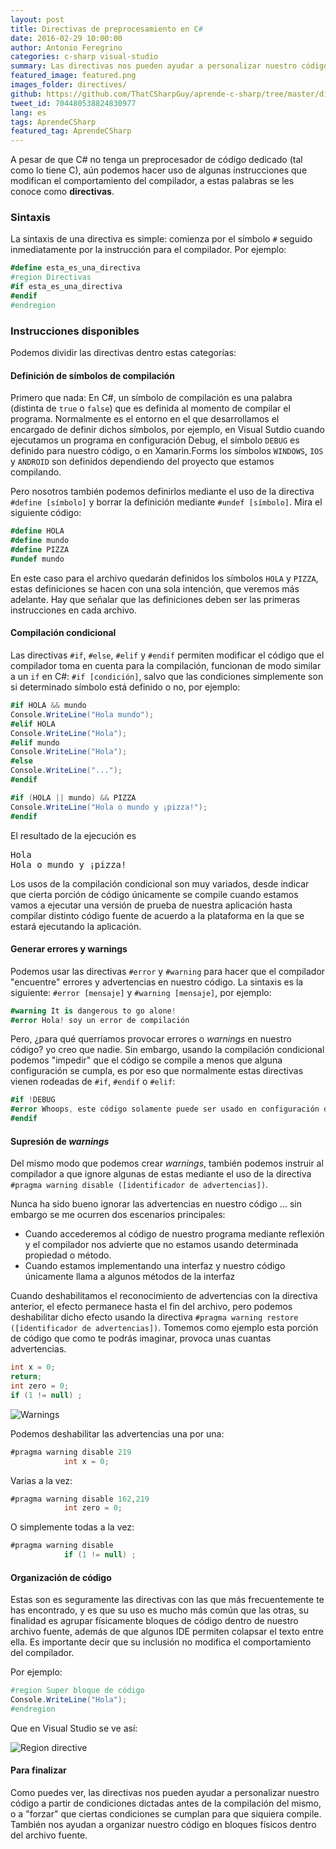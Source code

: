 ```yaml
---
layout: post
title: Directivas de preprocesamiento en C#
date: 2016-02-29 10:00:00
author: Antonio Feregrino
categories: c-sharp visual-studio
summary: Las directivas nos pueden ayudar a personalizar nuestro código a partir de condiciones dictadas antes de la compilación del mismo, o a forzar que ciertas condiciones se cumplan para que siquiera compile.
featured_image: featured.png
images_folder: directives/
github: https://github.com/ThatCSharpGuy/aprende-c-sharp/tree/master/directives
tweet_id: 704480538824830977
lang: es
tags: AprendeCSharp
featured_tag: AprendeCSharp
---
```


A pesar de que C# no tenga un preprocesador de código dedicado (tal como lo tiene C), aún podemos hacer uso de algunas instrucciones que modifican el comportamiento del compilador, a estas palabras se les conoce como **directivas**.  
  
### Sintaxis  
La sintaxis de una directiva es simple: comienza por el símbolo `#` seguido inmediatamente por la instrucción para el compilador. Por ejemplo:

```csharp  
#define esta_es_una_directiva
#region Directivas
#if esta_es_una_directiva
#endif
#endregion
```  

### Instrucciones disponibles  
Podemos dividir las directivas dentro estas categorías:  

#### Definición de símbolos de compilación  
Primero que nada: En C#, un símbolo de compilación es una palabra (distinta de `true` o `false`) que es definida al momento de compilar el programa. Normalmente es el entorno en el que desarrollamos el encargado de definir dichos símbolos, por ejemplo, en Visual Sutdio cuando ejecutamos un programa en configuración Debug, el símbolo `DEBUG` es definido para nuestro código, o en Xamarin.Forms los símbolos `WINDOWS`, `IOS` y `ANDROID` son definidos dependiendo del proyecto que estamos compilando.

Pero nosotros también podemos definirlos mediante el uso de la directiva `#define [símbolo]` y borrar la definición mediante `#undef [símbolo]`. Mira el siguiente código:

```csharp  
#define HOLA
#define mundo
#define PIZZA
#undef mundo
```  

En este caso para el archivo quedarán definidos los símbolos `HOLA` y `PIZZA`, estas definiciones se hacen con una sola intención, que veremos más adelante. Hay que señalar que las definiciones deben ser las primeras instrucciones en cada archivo.

#### Compilación condicional    
Las directivas `#if`, `#else`, `#elif` y `#endif` permiten modificar el código que el compilador toma en cuenta para la compilación, funcionan de modo similar a un `if` en C#: `#if [condición]`, salvo que las condiciones simplemente son si determinado símbolo está definido o no, por ejemplo:

```csharp  
#if HOLA && mundo
Console.WriteLine("Hola mundo");
#elif HOLA
Console.WriteLine("Hola");
#elif mundo
Console.WriteLine("Hola");
#else
Console.WriteLine("...");
#endif

#if (HOLA || mundo) && PIZZA
Console.WriteLine("Hola o mundo y ¡pizza!");
#endif
```  

El resultado de la ejecución es
 
<pre>
Hola  
Hola o mundo y ¡pizza!
</pre>  
  
Los usos de la compilación condicional son muy variados, desde indicar que cierta porción de código únicamente se compile cuando estamos vamos a ejecutar una versión de prueba de nuestra aplicación hasta compilar distinto código fuente de acuerdo a la plataforma en la que se estará ejecutando la aplicación. 
  
#### Generar errores y warnings  
Podemos usar las directivas `#error` y `#warning` para hacer que el compilador "encuentre" errores y advertencias en nuestro código. La sintaxis es la siguiente: `#error [mensaje]` y `#warning [mensaje]`, por ejemplo:    

```csharp  
#warning It is dangerous to go alone!
#error Hola! soy un error de compilación
```  

Pero, ¿para qué querríamos provocar errores o *warnings* en nuestro código? yo creo que nadie. Sin embargo, usando la compilación condicional podemos "impedir" que el código se compile a menos que alguna configuración se cumpla, es por eso que normalmente estas directivas vienen rodeadas de `#if`, `#endif` o `#elif`:    

```csharp  
#if !DEBUG
#error Whoops, este código solamente puede ser usado en configuración debug
#endif
```  

#### Supresión de *warnings*  
Del mismo modo que podemos crear *warnings*, también podemos instruir al compilador a que ignore algunas de estas mediante el uso de la directiva `#pragma warning disable ([identificador de advertencias])`.  
  
Nunca ha sido bueno ignorar las advertencias en nuestro código ... sin embargo se me ocurren dos escenarios principales:  
  
 - Cuando accederemos al código de nuestro programa mediante reflexión y el compilador nos advierte que no estamos usando determinada propiedad o método.   
 - Cuando estamos implementando una interfaz y nuestro código únicamente llama a algunos métodos de la interfaz
 
 Cuando deshabilitamos el reconocimiento de advertencias con la directiva anterior, el efecto permanece hasta el fin del archivo, pero podemos deshabilitar dicho efecto usando la directiva `#pragma warning restore ([identificador de advertencias])`. Tomemos como ejemplo esta porción de código que como te podrás imaginar, provoca unas cuantas advertencias. 

```csharp  
int x = 0;
return;
int zero = 0;
if (1 != null) ;
```  

<img src="https://thatcsharpguy.github.io/postimages/directives__warnings.png" title="Warnings" />

Podemos deshabilitar las advertencias una por una:
```csharp  
#pragma warning disable 219
            int x = 0;
```  

Varias a la vez:

```csharp  
#pragma warning disable 162,219
            int zero = 0;
```  

O simplemente todas a la vez:

```csharp  
#pragma warning disable
            if (1 != null) ;
```  
  
#### Organización de código  
Estas son es seguramente las directivas con las que más frecuentemente te has encontrado, y es que su uso es mucho más común que las otras, su finalidad es agrupar físicamente bloques de código dentro de nuestro archivo fuente, además de que algunos IDE permiten colapsar el texto entre ella. Es importante decir que su inclusión no modifica el comportamiento del compilador.

Por ejemplo:  

```csharp  
#region Super bloque de código
Console.WriteLine("Hola");
#endregion
```  

Que en Visual Studio se ve así:

<img src="https://thatcsharpguy.github.io/postimages/directives__region.gif" title="Region directive" />

#### Para finalizar  
Como puedes ver, las directivas nos pueden ayudar a personalizar nuestro código a partir de condiciones dictadas antes de la compilación del mismo, o a "forzar" que ciertas condiciones se cumplan para que siquiera compile. También nos ayudan a organizar nuestro código en bloques físicos dentro del archivo fuente.  

